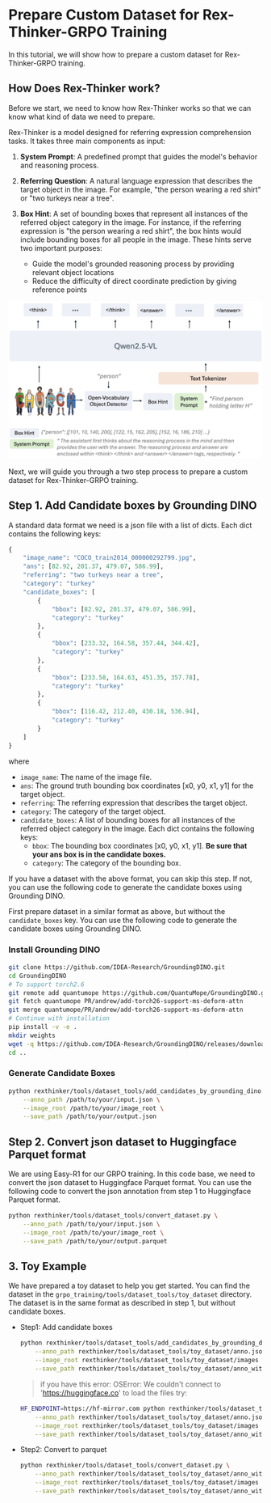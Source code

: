 # Prepare Custom Dataset for Rex-Thinker-GRPO Training
In this tutorial, we will show how to prepare a custom dataset for Rex-Thinker-GRPO training. 

## How Does Rex-Thinker work?
Before we start, we need to know how Rex-Thinker works so that we can know what kind of data we need to prepare.

Rex-Thinker is a model designed for referring expression comprehension tasks. It takes three main components as input:

1. **System Prompt**: A predefined prompt that guides the model's behavior and reasoning process.

2. **Referring Question**: A natural language expression that describes the target object in the image. For example, "the person wearing a red shirt" or "two turkeys near a tree".

3. **Box Hint**: A set of bounding boxes that represent all instances of the referred object category in the image. For instance, if the referring expression is "the person wearing a red shirt", the box hints would include bounding boxes for all people in the image. These hints serve two important purposes:
   - Guide the model's grounded reasoning process by providing relevant object locations
   - Reduce the difficulty of direct coordinate prediction by giving reference points

<div align=center>
  <img src="assets/rex-thinker_model.jpg" width=800 >
</div>

Next, we will guide you through a two step process to prepare a custom dataset for Rex-Thinker-GRPO training.

## Step 1. Add Candidate boxes by Grounding DINO 

A standard data format we need is a json file with a list of dicts. Each dict contains the following keys:
```python
{
    "image_name": "COCO_train2014_000000292799.jpg",
    "ans": [82.92, 201.37, 479.07, 586.99],
    "referring": "two turkeys near a tree",
    "category": "turkey"
    "candidate_boxes": [
        {
            "bbox": [82.92, 201.37, 479.07, 586.99],
            "category": "turkey"
        },
        {
            "bbox": [233.32, 164.58, 357.44, 344.42],
            "category": "turkey"
        },
        {
            "bbox": [233.58, 164.63, 451.35, 357.78],
            "category": "turkey"
        },
        {
            "bbox": [116.42, 212.40, 430.18, 536.94],
            "category": "turkey"
        }
    ]
}
```
where
- `image_name`: The name of the image file.
- `ans`: The ground truth bounding box coordinates [x0, y0, x1, y1] for the target object.
- `referring`: The referring expression that describes the target object.
- `category`: The category of the target object.
- `candidate_boxes`: A list of bounding boxes for all instances of the referred object category in the image. Each dict contains the following keys:
    - `bbox`: The bounding box coordinates [x0, y0, x1, y1]. **Be sure that your ans box is in the candidate boxes.**
    - `category`: The category of the bounding box.
    
If you have a dataset with the above format, you can skip this step. If not, you can use the following code to generate the candidate boxes using Grounding DINO.

First prepare dataset in a similar format as above, but without the `candidate_boxes` key. You can use the following code to generate the candidate boxes using Grounding DINO.

### Install Grounding DINO

```bash
git clone https://github.com/IDEA-Research/GroundingDINO.git
cd GroundingDINO
# To support torch2.6
git remote add quantumope https://github.com/QuantuMope/GroundingDINO.git
git fetch quantumope PR/andrew/add-torch26-support-ms-deform-attn
git merge quantumope/PR/andrew/add-torch26-support-ms-deform-attn
# Continue with installation
pip install -v -e .
mkdir weights
wget -q https://github.com/IDEA-Research/GroundingDINO/releases/download/v0.1.0-alpha/groundingdino_swint_ogc.pth -P weights
cd ..
```

### Generate Candidate Boxes
```bash
python rexthinker/tools/dataset_tools/add_candidates_by_grounding_dino.py \
    --anno_path /path/to/your/input.json \
    --image_root /path/to/your/image_root \
    --save_path /path/to/your/output.json
```

## Step 2. Convert json dataset to Huggingface Parquet format
We are using Easy-R1 for our GRPO training. In this code base, we need to convert the json dataset to Huggingface Parquet format. You can use the following code to convert the json annotation from step 1 to Huggingface Parquet format.

```bash
python rexthinker/tools/dataset_tools/convert_dataset.py \
    --anno_path /path/to/your/input.json \
    --image_root /path/to/your/image_root \
    --save_path /path/to/your/output.parquet
```

## 3. Toy Example
We have prepared a toy dataset to help you get started. You can find the dataset in the `grpo_training/tools/dataset_tools/toy_dataset` directory. The dataset is in the same format as described in step 1, but without candidate boxes.

- Step1: Add candidate boxes
    ```bash
    python rexthinker/tools/dataset_tools/add_candidates_by_grounding_dino.py \
        --anno_path rexthinker/tools/dataset_tools/toy_dataset/anno.json \
        --image_root rexthinker/tools/dataset_tools/toy_dataset/images \
        --save_path rexthinker/tools/dataset_tools/toy_dataset/anno_with_candidates.json
    ```

    > if you have this error: OSError: We couldn't connect to 'https://huggingface.co' to load the files
    > try:

    ```bash
    HF_ENDPOINT=https://hf-mirror.com python rexthinker/tools/dataset_tools/add_candidates_by_grounding_dino.py \
        --anno_path rexthinker/tools/dataset_tools/toy_dataset/anno.json \
        --image_root rexthinker/tools/dataset_tools/toy_dataset/images \
        --save_path rexthinker/tools/dataset_tools/toy_dataset/anno_with_candidates.json
    ```

- Step2: Convert to parquet
    ```bash
    python rexthinker/tools/dataset_tools/convert_dataset.py \
        --anno_path rexthinker/tools/dataset_tools/toy_dataset/anno_with_candidates.json \
        --image_root rexthinker/tools/dataset_tools/toy_dataset/images \
        --save_path rexthinker/tools/dataset_tools/toy_dataset/anno_with_candidates.parquet
    ```